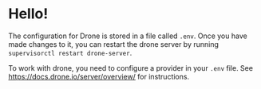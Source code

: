 # Hello!

The configuration for Drone is stored in a file called `.env`. Once you have made changes to it, you can restart the drone server by running `supervisorctl restart drone-server`.

To work with drone, you need to configure a provider in your `.env` file. See https://docs.drone.io/server/overview/ for instructions.
